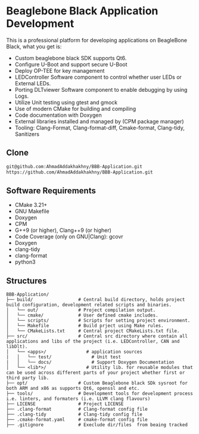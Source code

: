 # Beaglebone Black Application Development

This is a professional platform for developing applications on BeagleBone Black, what you get is:
* Custom beaglebone black SDK supports Qt6.
* Configure U-Boot and support secure U-Boot
* Deploy OP-TEE for key management
* LEDController Software component to control whether user LEDs or External LEDs.
* Porting DLTviewer Software component to enable debugging by using Logs.
* Utilize Unit testing using gtest and gmock
* Use of modern CMake for building and compiling
* Code documentation with Doxygen
* External libraries installed and managed by (CPM package manager)
* Tooling: Clang-Format, Clang-format-diff, Cmake-format, Clang-tidy, Sanitizers

## Clone
```bash
git@github.com:AhmadAddakhakhny/BBB-Application.git
https://github.com/AhmadAddakhakhny/BBB-Application.git
```

## Software Requirements
* CMake 3.21+
* GNU Makefile
* Doxygen
* CPM
* G++9 (or higher), Clang++9 (or higher)
* Code Coverage (only on GNU|Clang): gcovr
* Doxygen
* clang-tidy
* clang-format
* python3

## Structures
```
BBB-Application/
├── build/                 # Central build directory, holds project build configuration, development related scripts and binaries.
│   └── out/               # Project compilation output.
│   └── cmake/             # User defined cmake includes.
│   └── scripts/           # Scripts for setting project environment.
│   └── Makefile           # Build prject using Make rules.
│   └── CMakeLists.txt     # Central project CMakeLists.txt file.
├── src/                   # Central src directory where contain all applications and libs of the project (i.e. LEDController, CAN and libDlt).
│   └── <apps>/               # application sources
|   │   └── test/               # Unit test
|   │   └── docs/               # Support Doxygen Documentation
│   └── <lib*>/               # Utility lib. for reusable modules that can be used across different parts of your project whether first or third party lib.
├── opt/                   # Custom Beaglebone black SDk sysroot for both ARM and x86 as supports Qt6, openssl and etc.
├── tools/                 # Development tools for development process i.e. linters, and formaters (i.e. LLVM clang flavours)
├── LICENSE                # Project LICENSE
├── .clang-format          # Clang-format config file
├── .clang-tidy            # Clang-tidy config file
├── .cmake-format.yaml     # cmake-format config file
├── .gitignore             # Execlude dir/files  from beaing tracked
```

